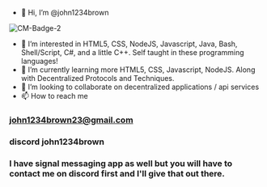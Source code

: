- 👋 Hi, I’m @john1234brown

![CM-Badge-2](https://github.com/john1234brown/john1234brown/assets/8825800/a05075c4-548d-4658-a45a-34726eda513c)


- 👀 I’m interested in HTML5, CSS, NodeJS, Javascript, Java, Bash, Shell/Script, C#, and a little C++. Self taught in these programming languages!
- 🌱 I’m currently learning more HTML5, CSS, Javascript, NodeJS. Along with Decentralized Protocols and Techniques.
- 💞️ I’m looking to collaborate on decentralized applications / api services
- 📫 How to reach me
 
 ### john1234brown23@gmail.com
 ### discord john1234brown
 ### I have signal messaging app as well but you will have to contact me on discord first and I'll give that out there.

<!---
john1234brown/john1234brown is a ✨ special ✨ repository because its `README.md` (this file) appears on your GitHub profile.
You can click the Preview link to take a look at your changes.
--->
